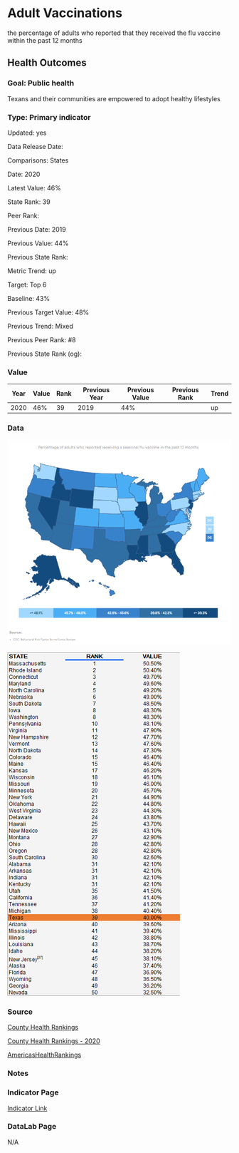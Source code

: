 # Adult Vaccinations

the percentage of adults who reported that they received the flu vaccine within the past 12 months

## Health Outcomes

### Goal: Public health

Texans and their communities are empowered to adopt healthy lifestyles

### Type: Primary indicator

Updated: yes

Data Release Date: 

Comparisons: States

Date: 2020

Latest Value: 46% 

State Rank: 39

Peer Rank: 

Previous Date: 2019

Previous Value: 44%

Previous State Rank: 

Metric Trend: up

Target: Top 6

Baseline: 43%

Previous Target Value: 48%

Previous Trend: Mixed

Previous Peer Rank: #8

Previous State Rank (og): 

### Value

|Year         |  Value      | Rank        | Previous Year| Previous Value | Previous Rank  | Trend | 
| ----------- | ----------- | ----------- | ----------- | ----------- | ----------- | -----------|
|     2020    |   46%       |     39      |    2019     |     44%      |            |    up      |

### Data


![map](./map_flu.PNG)

![data](./data_flu.PNG)


### Source

[County Health Rankings](https://www.countyhealthrankings.org/sites/default/files/media/document/CHR2021_TX.pdf)

[County Health Rankings - 2020](https://www.countyhealthrankings.org/sites/default/files/media/document/CHR2020_TX_0.pdf)

[AmericasHealthRankings](https://www.americashealthrankings.org/explore/annual/measure/flu_vaccine/state/ALL)

### Notes


### Indicator Page

[Indicator Link](https://indicators.texas2036.org/indicator/138)

### DataLab Page

N/A



